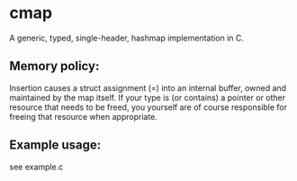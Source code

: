 # cmap
A generic, typed, single-header, hashmap implementation in C.

## Memory policy:
Insertion causes a struct assignment (=) into an internal buffer, owned and maintained by the map itself. If your type is (or contains) a pointer or other resource that needs to be freed, you yourself are of course responsible for freeing that resource when appropriate.
 
## Example usage:
see example.c
